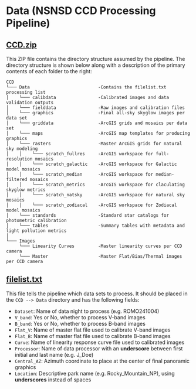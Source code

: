 # Data (NSNSD CCD Processing Pipeline)

## [CCD.zip](./CCD.zip)

This ZIP file contains the directory structure assumed by the pipeline. The directory structure is shown below along with a description of the primary contents of each folder to the right:
```
CCD 
└─── Data                          -Contains the filelist.txt processing list
│    └─── calibdata                -Calibrated images and data validation outputs
│    └─── fielddata                -Raw images and calibration files
│    └─── graphics                 -Final all-sky skyglow images per data set
│    └─── griddata                 -ArcGIS grids and mosaics per data set
│    └─── maps                     -ArcGIS map templates for producing graphics
│    └─── rasters                  -Master ArcGIS grids for natural sky modeling
│    │    └─── scratch_fullres     -ArcGIS workspace for full-resolution mosaics
│    │    └─── scratch_galactic    -ArcGIS workspace for Galactic model mosaics
│    │    └─── scratch_median      -ArcGIS workspace for median-filtered mosaics
│    │    └─── scratch_metrics     -ArcGIS workspace for claculating skyglow metrics
│    │    └─── scratch_natsky      -ArcGIS workspace for natural sky mosaics
│    │    └─── scratch_zodiacal    -ArcGIS workspace for Zodiacal model mosaics
│    └─── standards                -Standard star catalogs for photometric calibration
│    └─── tables                   -Summary tables with metadata and light pollution metrics
│ 
└─── Images
     └─── Linearity Curves         -Master linearity curves per CCD camera
     └─── Master                   -Master Flat/Bias/Thermal images per CCD camera
```

## [filelist.txt](./filelist.txt)

This file tells the pipeline which data sets to process. It should be placed in the `CCD --> Data` directory and has the following fields:
   - `Dataset`: Name of data night to process (e.g. ROMO241004)
   - `V_band`: Yes or No, whether to process V-band images
   - `B_band`: Yes or No, whether to process B-band images
   - `Flat_V`: Name of master flat file used to calibrate V-band images
   - `Flat_B`: Name of master flat file used to calibrate B-band images
   - `Curve`: Name of linearity response curve file used to calibrated images
   - `Processor`: Name of data processor with an **underscore** between first initial and last name (e.g. J_Doe)
   - `Central_AZ`: Azimuth coordinate to place at the center of final panoramic graphics
   - `Location`: Descriptive park name (e.g. Rocky_Mountain_NP), using **underscores** instead of spaces
